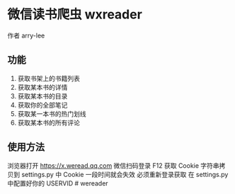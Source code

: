 # 微信读书爬虫 wxreader
作者 arry-lee

## 功能
1. 获取书架上的书籍列表
2. 获取某本书的详情
3. 获取某本书的目录
4. 获取你的全部笔记
5. 获取某一本书的热门划线
6. 获取某本书的所有评论

## 使用方法
浏览器打开 https://x.weread.qq.com
微信扫码登录
F12 获取 Cookie 字符串拷贝到 settings.py 中
Cookie 一段时间就会失效 必须重新登录获取
在 settings.py 中配置好你的 USERVID # wereader
